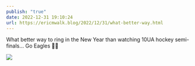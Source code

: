 ```yaml
---
publish: "true"
date: 2022-12-31 19:10:24
url: https://ericmwalk.blog/2022/12/31/what-better-way.html
---
```


What better way to ring in the New Year than watching 10UA hockey semi-finals… Go Eagles 🦅🏒


![](https://ericmwalk.blog/uploads/2023/74deceb5d7.jpg)